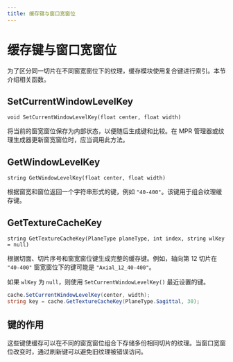 ```yaml
---
title: 缓存键与窗口宽窗位
---
```


# 缓存键与窗口宽窗位

为了区分同一切片在不同窗宽窗位下的纹理，缓存模块使用复合键进行索引。本节介绍相关函数。

## SetCurrentWindowLevelKey

`void SetCurrentWindowLevelKey(float center, float width)`

将当前的窗宽窗位保存为内部状态，以便随后生成键和比较。在 MPR 管理器或纹理生成器更新窗宽窗位时，应当调用此方法。

## GetWindowLevelKey

`string GetWindowLevelKey(float center, float width)`

根据窗宽和窗位返回一个字符串形式的键，例如 `"40-400"`。该键用于组合纹理缓存键。

## GetTextureCacheKey

`string GetTextureCacheKey(PlaneType planeType, int index, string wlKey = null)`

根据切面、切片序号和窗宽窗位键生成完整的缓存键。例如，轴向第 12 切片在 `"40-400"` 窗宽窗位下的键可能是 `"Axial_12_40-400"`。

如果 `wlKey` 为 `null`，则使用 `SetCurrentWindowLevelKey()` 最近设置的键。

```csharp
cache.SetCurrentWindowLevelKey(center, width);
string key = cache.GetTextureCacheKey(PlaneType.Sagittal, 30);
```

## 键的作用

这些键使缓存可以在不同的窗宽窗位组合下存储多份相同切片的纹理。当窗口宽窗位改变时，通过刷新键可以避免旧纹理被错误访问。